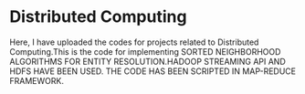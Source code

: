 # Distributed Computing
Here, I have uploaded the codes for projects related to Distributed Computing.This is the code for implementing SORTED NEIGHBORHOOD ALGORITHMS FOR ENTITY RESOLUTION.HADOOP STREAMING API AND HDFS HAVE BEEN USED. THE CODE HAS BEEN SCRIPTED IN MAP-REDUCE FRAMEWORK.
